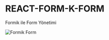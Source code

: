 # REACT-FORM-K-FORM
Formik ile Form Yönetimi


![Formik Form](https://user-images.githubusercontent.com/126778031/224324171-569fb873-7e67-40ea-818f-db41d890e32f.PNG)
